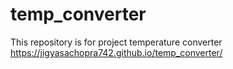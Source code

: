 # temp_converter
This repository is for project temperature converter
https://jigyasachopra742.github.io/temp_converter/
